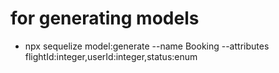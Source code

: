 # for generating models 
- npx sequelize model:generate --name Booking --attributes flightId:integer,userId:integer,status:enum